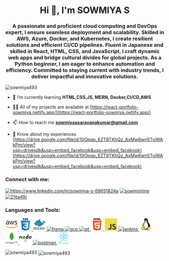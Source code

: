 <h1 align="center">Hi 👋, I'm SOWMIYA S</h1>
<h3 align="center">A passionate and proficient cloud computing and DevOps expert, I ensure seamless deployment and scalability. Skilled in AWS, Azure, Docker, and Kubernetes, I create resilient solutions and efficient CI/CD pipelines. Fluent in Japanese and skilled in React, HTML, CSS, and JavaScript, I craft dynamic web apps and bridge cultural divides for global projects. As a Python beginner, I am eager to enhance automation and efficiency. Committed to staying current with industry trends, I deliver impactful and innovative solutions.</h3>

<p align="left"> <img src="https://komarev.com/ghpvc/?username=sowmiya493&label=Profile%20views&color=0e75b6&style=flat" alt="sowmiya493" /> </p>

- 🌱 I’m currently learning **HTML,CSS,JS, MERN, Docker,CI/CD,AWS**

- 👨‍💻 All of my projects are available at [https://react-portfolio-sowmiya.netlify.app/](https://react-portfolio-sowmiya.netlify.app/)

- 📫 How to reach me **sowmiyaasaravanakumar@gmail.com**

- 📄 Know about my experiences [https://drive.google.com/file/d/10Opqp_EZT8TKhQz_AxMw6wn5TyiWAkPm/view?usp=drivesdk&usp=embed_facebook&usp=embed_facebook](https://drive.google.com/file/d/10Opqp_EZT8TKhQz_AxMw6wn5TyiWAkPm/view?usp=drivesdk&usp=embed_facebook&usp=embed_facebook)

<h3 align="left">Connect with me:</h3>
<p align="left">
<a href="https://linkedin.com/in/https://www.linkedin.com/in/sowmiya-s-69651824a" target="blank"><img align="center" src="https://raw.githubusercontent.com/rahuldkjain/github-profile-readme-generator/master/src/images/icons/Social/linked-in-alt.svg" alt="https://www.linkedin.com/in/sowmiya-s-69651824a" height="30" width="40" /></a>
<a href="https://www.youtube.com/c/sowmishine" target="blank"><img align="center" src="https://raw.githubusercontent.com/rahuldkjain/github-profile-readme-generator/master/src/images/icons/Social/youtube.svg" alt="sowmishine" height="30" width="40" /></a>
<a href="https://www.leetcode.com/21ita49/" target="blank"><img align="center" src="https://raw.githubusercontent.com/rahuldkjain/github-profile-readme-generator/master/src/images/icons/Social/leet-code.svg" alt="21ita49/" height="30" width="40" /></a>
</p>

<h3 align="left">Languages and Tools:</h3>
<p align="left"> <a href="https://aws.amazon.com" target="_blank" rel="noreferrer"> <img src="https://raw.githubusercontent.com/devicons/devicon/master/icons/amazonwebservices/amazonwebservices-original-wordmark.svg" alt="aws" width="40" height="40"/> </a> <a href="https://www.w3schools.com/css/" target="_blank" rel="noreferrer"> <img src="https://raw.githubusercontent.com/devicons/devicon/master/icons/css3/css3-original-wordmark.svg" alt="css3" width="40" height="40"/> </a> <a href="https://www.docker.com/" target="_blank" rel="noreferrer"> <img src="https://raw.githubusercontent.com/devicons/devicon/master/icons/docker/docker-original-wordmark.svg" alt="docker" width="40" height="40"/> </a> <a href="https://www.figma.com/" target="_blank" rel="noreferrer"> <img src="https://www.vectorlogo.zone/logos/figma/figma-icon.svg" alt="figma" width="40" height="40"/> </a> <a href="https://cloud.google.com" target="_blank" rel="noreferrer"> <img src="https://www.vectorlogo.zone/logos/google_cloud/google_cloud-icon.svg" alt="gcp" width="40" height="40"/> </a> <a href="https://git-scm.com/" target="_blank" rel="noreferrer"> <img src="https://www.vectorlogo.zone/logos/git-scm/git-scm-icon.svg" alt="git" width="40" height="40"/> </a> <a href="https://www.w3.org/html/" target="_blank" rel="noreferrer"> <img src="https://raw.githubusercontent.com/devicons/devicon/master/icons/html5/html5-original-wordmark.svg" alt="html5" width="40" height="40"/> </a> <a href="https://developer.mozilla.org/en-US/docs/Web/JavaScript" target="_blank" rel="noreferrer"> <img src="https://raw.githubusercontent.com/devicons/devicon/master/icons/javascript/javascript-original.svg" alt="javascript" width="40" height="40"/> </a> <a href="https://www.jenkins.io" target="_blank" rel="noreferrer"> <img src="https://www.vectorlogo.zone/logos/jenkins/jenkins-icon.svg" alt="jenkins" width="40" height="40"/> </a> <a href="https://www.linux.org/" target="_blank" rel="noreferrer"> <img src="https://raw.githubusercontent.com/devicons/devicon/master/icons/linux/linux-original.svg" alt="linux" width="40" height="40"/> </a> <a href="https://www.mongodb.com/" target="_blank" rel="noreferrer"> <img src="https://raw.githubusercontent.com/devicons/devicon/master/icons/mongodb/mongodb-original-wordmark.svg" alt="mongodb" width="40" height="40"/> </a> <a href="https://nodejs.org" target="_blank" rel="noreferrer"> <img src="https://raw.githubusercontent.com/devicons/devicon/master/icons/nodejs/nodejs-original-wordmark.svg" alt="nodejs" width="40" height="40"/> </a> <a href="https://postman.com" target="_blank" rel="noreferrer"> <img src="https://www.vectorlogo.zone/logos/getpostman/getpostman-icon.svg" alt="postman" width="40" height="40"/> </a> <a href="https://reactjs.org/" target="_blank" rel="noreferrer"> <img src="https://raw.githubusercontent.com/devicons/devicon/master/icons/react/react-original-wordmark.svg" alt="react" width="40" height="40"/> </a> </p>

<p><img align="left" src="https://github-readme-stats.vercel.app/api/top-langs?username=sowmiya493&show_icons=true&locale=en&layout=compact" alt="sowmiya493" /></p>

<p>&nbsp;<img align="center" src="https://github-readme-stats.vercel.app/api?username=sowmiya493&show_icons=true&locale=en" alt="sowmiya493" /></p>
